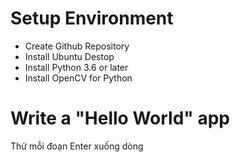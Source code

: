 # Setup Environment
- Create Github Repository
- Install Ubuntu Destop
- Install Python 3.6 or later
- Install OpenCV for Python

# Write a "Hello World" app
  Thử mỗi đoạn
  Enter xuống dòng
